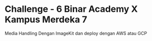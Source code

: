# Challenge - 6 Binar Academy X Kampus Merdeka 7
Media Handling Dengan ImageKit dan deploy dengan AWS atau GCP

